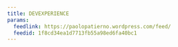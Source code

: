 ```yaml
---
title: DEVEXPERIENCE
params:
  feedlink: https://paolopatierno.wordpress.com/feed/
  feedid: 1f8cd34ea1d7713fb55a98ed6fa40bc1
---
```

